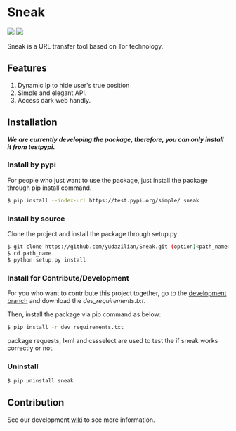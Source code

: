 # Sneak

![](https://img.shields.io/badge/version-0.0.1-brightgreen.svg)
![](https://img.shields.io/badge/status-develop-ff69b4.svg)

Sneak is a URL transfer tool based on Tor technology.

## Features
1. Dynamic Ip to hide user's true position
2. Simple and elegant API.
3. Access dark web handly.

## Installation

***We are currently developing the package, therefore, you can only install it from testpypi.***  

### Install by pypi
For people who just want to use the package, just install the package through pip install command.
```bash
$ pip install --index-url https://test.pypi.org/simple/ sneak
```

### Install by source

Clone the project and install the package through setup.py

```bash
$ git clone https://github.com/yudazilian/Sneak.git (option)<path_name>
$ cd path_name
$ python setup.py install
```

### Install for Contribute/Development

For you who want to contribute this project together, go to the [development branch](https://github.com/yudazilian/Sneak/tree/develop) and download the *dev_requirements.txt*. 

Then, install the package via pip command as below:
```bash
$ pip install -r dev_requirements.txt
```

package requests, lxml and cssselect are used to test the if sneak works correctly or not.

### Uninstall
```bash
$ pip uninstall sneak
```

## Contribution

See our development [wiki](https://github.com/yudazilian/Sneak/wiki/Development) to see more information.












